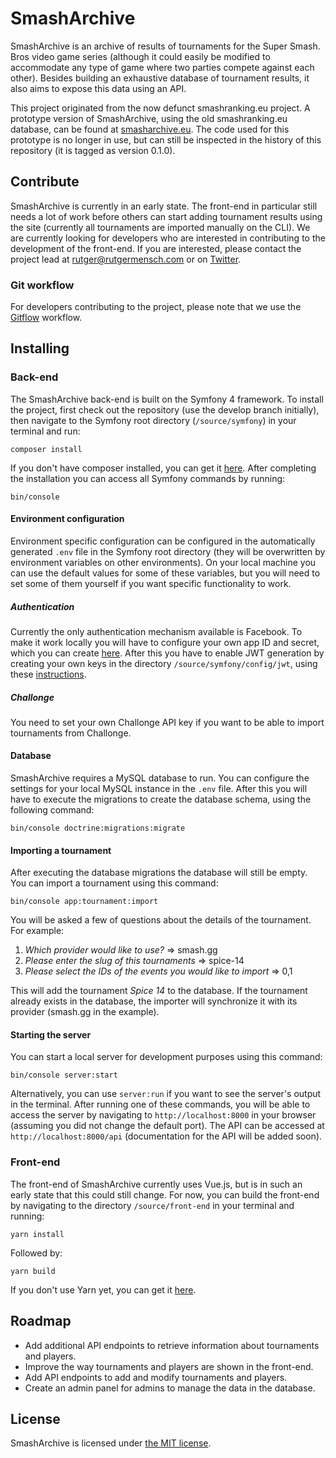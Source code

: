 # SmashArchive 
SmashArchive is an archive of results of tournaments for the Super Smash. Bros
video game series (although it could easily be modified to accommodate any type
of game where two parties compete against each other). Besides building an
exhaustive database of tournament results, it also aims to expose this data
using an API.

This project originated from the now defunct smashranking.eu project. A
prototype version of SmashArchive, using the old smashranking.eu database, can
be found at [smasharchive.eu](http://smasharchive.eu/). The code used for this
prototype is no longer in use, but can still be inspected in the history of
this repository (it is tagged as version 0.1.0).

## Contribute
SmashArchive is currently in an early state. The front-end in particular still
needs a lot of work before others can start adding tournament results using
the site (currently all tournaments are imported manually on the CLI). We are
currently looking for developers who are interested in contributing to the
development of the front-end. If you are interested, please contact the
project lead at rutger@rutgermensch.com or on
[Twitter](https://twitter.com/UttoNL).

### Git workflow
For developers contributing to the project, please note that we use the
[Gitflow](https://github.com/nvie/gitflow) workflow.

## Installing
### Back-end
The SmashArchive back-end is built on the Symfony 4 framework. To install 
the project, first check out the repository (use the develop branch initially),
then navigate to the Symfony root directory (`/source/symfony`) in your
terminal and run:

```composer install```

If you don't have composer installed, you can get it
[here](https://getcomposer.org/doc/00-intro.md). After completing the
installation you can access all Symfony commands by running:

```bin/console```

#### Environment configuration
Environment specific configuration can be configured in the automatically
generated `.env` file in the Symfony root directory (they will be overwritten
by environment variables on other environments). On your local machine you can
use the default values for some of these variables, but you will need to
set some of them yourself if you want specific functionality to work.

##### Authentication
Currently the only authentication mechanism available is Facebook. To make it
work locally you will have to configure your own app ID and secret, which you
can create [here](https://developers.facebook.com/). After this you have to
enable JWT generation by creating your own keys in the directory
`/source/symfony/config/jwt`, using these 
[instructions](https://github.com/lexik/LexikJWTAuthenticationBundle/blob/master/Resources/doc/index.md#getting-started).

##### Challonge
You need to set your own Challonge API key if you want to be able to import
tournaments from Challonge.

#### Database
SmashArchive requires a MySQL database to run. You can configure the settings
for your local MySQL instance in the `.env` file. After this you will have to
execute the migrations to create the database schema, using the following
command:

```bin/console doctrine:migrations:migrate```

#### Importing a tournament
After executing the database migrations the database will still be empty. You
can import a tournament using this command:

```bin/console app:tournament:import```

You will be asked a few of questions about the details of the tournament. For
example:

1. *Which provider would like to use?* => smash.gg
2. *Please enter the slug of this tournaments* => spice-14
3. *Please select the IDs of the events you would like to import* => 0,1

This will add the tournament *Spice 14* to the database. If the tournament
already exists in the database, the importer will synchronize it with its
provider (smash.gg in the example).

#### Starting the server
You can start a local server for development purposes using this command:

```bin/console server:start```

Alternatively, you can use `server:run` if you want to see the server's output
in the terminal. After running one of these commands, you will be able to
access the server by navigating to `http://localhost:8000` in your browser
(assuming you did not change the default port). The API can be accessed at
`http://localhost:8000/api` (documentation for the API will be added soon).

### Front-end
The front-end of SmashArchive currently uses Vue.js, but is in such an early
state that this could still change. For now, you can build the front-end by
navigating to the directory `/source/front-end` in your terminal and running:

```yarn install```

Followed by:

```yarn build```

If you don't use Yarn yet, you can get it [here](https://yarnpkg.com/).

## Roadmap
* Add additional API endpoints to retrieve information about tournaments and
  players.
* Improve the way tournaments and players are shown in the front-end.
* Add API endpoints to add and modify tournaments and players.
* Create an admin panel for admins to manage the data in the database.

## License
SmashArchive is licensed under
[the MIT license](https://opensource.org/licenses/MIT).
